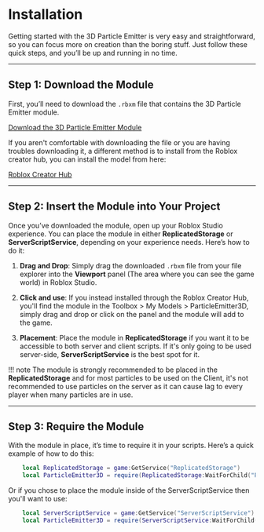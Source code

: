 # Installation

Getting started with the 3D Particle Emitter is very easy and straightforward, so you can focus more on creation than the boring stuff. Just follow these quick steps, and you’ll be up and running in no time.

---

## **Step 1: Download the Module**

First, you’ll need to download the `.rbxm` file that contains the 3D Particle Emitter module.

[Download the 3D Particle Emitter Module](downloads/ParticleEmitter3DV1.0.3.rbxm)

If you aren't comfortable with downloading the file or you are having troubles downloading it, a different method is to install from the Roblox creator hub, you can install the model from here: 

[Roblox Creator Hub](https://create.roblox.com/store/asset/89242445503292/ParticleEmitter3D-V102)

---

## **Step 2: Insert the Module into Your Project**

Once you’ve downloaded the module, open up your Roblox Studio experience. You can place the module in either **ReplicatedStorage** or **ServerScriptService**, depending on your experience needs. Here’s how to do it:

1. **Drag and Drop**: Simply drag the downloaded `.rbxm` file from your file explorer into the **Viewport** panel (The area where you can see the game world) in Roblox Studio.

2. **Click and use**: If you instead installed through the Roblox Creator Hub, you'll find the module in the Toolbox > My Models > ParticleEmitter3D, simply drag and drop or click on the panel and the module will add to the game.

3. **Placement**: Place the module in **ReplicatedStorage** if you want it to be accessible to both server and client scripts. If it's only going to be used server-side, **ServerScriptService** is the best spot for it.

!!! note
    The module is strongly recommended to be placed in the **ReplicatedStorage** and for most particles to be used on the Client, it's not recommended to use particles on the server as it can cause lag to every player when many particles are in use.

---

## **Step 3: Require the Module**

With the module in place, it’s time to require it in your scripts. Here’s a quick example of how to do this:

```lua
    local ReplicatedStorage = game:GetService("ReplicatedStorage")
    local ParticleEmitter3D = require(ReplicatedStorage:WaitForChild("ParticleEmitter3D"))
```
Or if you chose to place the module inside of the ServerScriptService then you'll want to use:
```lua
    local ServerScriptService = game:GetService("ServerScriptService")
    local ParticleEmitter3D = require(ServerScriptService:WaitForChild("ParticleEmitter3D"))
```
